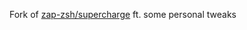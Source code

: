 Fork of [zap-zsh/supercharge](https://github.com/zap-zsh/supercharge/tree/master) ft. some personal tweaks